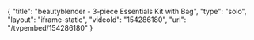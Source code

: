 {
    "title": "beautyblender - 3-piece Essentials Kit with Bag",
    "type": "solo",
    "layout": "iframe-static",
    "videoId": "154286180",
    "url": "\/tvpembed\/154286180"
}